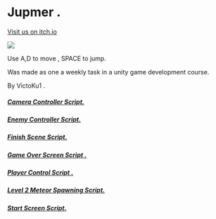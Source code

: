 # Jupmer .
[Visit us on itch.io](https://victoku1.itch.io/jumper)


[![](http://img.youtube.com/vi/yciCfMq9e2o/0.jpg)](http://www.youtube.com/watch?v=yciCfMq9e2o "Jumper")


Use A,D to move , SPACE to jump.

Was made as one a weekly task in a unity game development course.

By VictoKu1 .

##### [Camera Controller Script.](https://github.com/VictoKuGame/WEx5-Jupmer/blob/main/Assets/CameraController.cs)
##### [Enemy Controller Script.](https://github.com/VictoKuGame/WEx5-Jupmer/blob/main/Assets/EnemyController.cs)
##### [Finish Scene Script.](https://github.com/VictoKuGame/WEx5-Jupmer/blob/main/Assets/Finish1.cs)
##### [Game Over Screen Script .](https://github.com/VictoKuGame/WEx5-Jupmer/blob/main/Assets/GameOverScreen.cs)
##### [Player Control Script .](https://github.com/VictoKuGame/WEx5-Jupmer/blob/main/Assets/Hero.cs)
##### [Level 2 Meteor Spawning Script.](https://github.com/VictoKuGame/WEx5-Jupmer/blob/main/Assets/SpawnManager.cs)
##### [Start Screen Script.](https://github.com/VictoKuGame/WEx5-Jupmer/blob/main/Assets/Start.cs)
